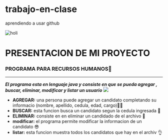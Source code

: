 # trabajo-en-clase
aprendiendo a usar github

![holi](https://github.com/recorcholis12/trabajo-en-clase--proyecto/blob/main/hola.jpg "Me gustan las vaquitas")

#  **PRESENTACION DE MI PROYECTO**

### PROGRAMA PARA RECURSOS HUMANOS:disguised_face:
-----

***El programa esta en lenguaje java y consiste  en que se pueda agregar , buscar, eliminar, modificar y listar un usuario***
![](https://media0.giphy.com/media/eurFuCy8b1t6mwYtfo/giphy.gif?cid=790b7611e2c5e4f4ab1f1d0c9fba2852897fb7f82d6c6d84&rid=giphy.gif&ct=g)

- **AGREGAR:** una persona puede agregar un candidato  completando su informacio (nombre, apellido, cedula, edad, cargo):office_worker:
- **BUSCAR:** esta funcion busca un candidato segun la cedula ingresada  	:eyes:
- **ELIMINAR:** consiste en en eliminar un candidado de el archivo :punch:
- **modificar:** el programa permite modificar la informacion de un candidato	:sunglasses:
- **listar:**  esta funcion muestra todos los candidatos que hay en el archiv :ok_hand:
